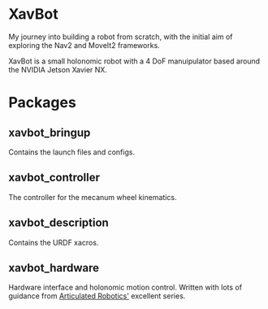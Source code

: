 # XavBot

My journey into building a robot from scratch, with the initial aim of exploring the Nav2 and MoveIt2 frameworks.

XavBot is a small holonomic robot with a 4 DoF manuipulator based around the NVIDIA Jetson Xavier NX.

# Packages

## xavbot_bringup

Contains the launch files and configs.

## xavbot_controller

The controller for the mecanum wheel kinematics.

## xavbot_description

Contains the URDF xacros. 

## xavbot_hardware

Hardware interface and holonomic motion control. Written with lots of guidance from [Articulated Robotics'](https://www.youtube.com/c/ArticulatedRobotics) excellent series.

